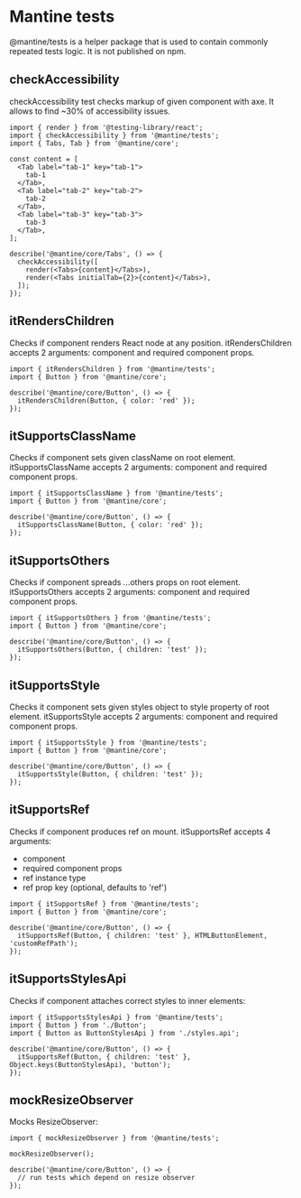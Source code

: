 # Mantine tests

@mantine/tests is a helper package that is used to contain commonly repeated tests logic. It is not published on npm.

## checkAccessibility

checkAccessibility test checks markup of given component with axe. It allows to find ~30% of accessibility issues.

```tsx
import { render } from '@testing-library/react';
import { checkAccessibility } from '@mantine/tests';
import { Tabs, Tab } from '@mantine/core';

const content = [
  <Tab label="tab-1" key="tab-1">
    tab-1
  </Tab>,
  <Tab label="tab-2" key="tab-2">
    tab-2
  </Tab>,
  <Tab label="tab-3" key="tab-3">
    tab-3
  </Tab>,
];

describe('@mantine/core/Tabs', () => {
  checkAccessibility([
    render(<Tabs>{content}</Tabs>),
    render(<Tabs initialTab={2}>{content}</Tabs>),
  ]);
});
```

## itRendersChildren

Checks if component renders React node at any position. itRendersChildren accepts 2 arguments: component and required component props.

```tsx
import { itRendersChildren } from '@mantine/tests';
import { Button } from '@mantine/core';

describe('@mantine/core/Button', () => {
  itRendersChildren(Button, { color: 'red' });
});
```

## itSupportsClassName

Checks if component sets given className on root element. itSupportsClassName accepts 2 arguments: component and required component props.

```tsx
import { itSupportsClassName } from '@mantine/tests';
import { Button } from '@mantine/core';

describe('@mantine/core/Button', () => {
  itSupportsClassName(Button, { color: 'red' });
});
```

## itSupportsOthers

Checks if component spreads ...others props on root element. itSupportsOthers accepts 2 arguments: component and required component props.

```tsx
import { itSupportsOthers } from '@mantine/tests';
import { Button } from '@mantine/core';

describe('@mantine/core/Button', () => {
  itSupportsOthers(Button, { children: 'test' });
});
```

## itSupportsStyle

Checks it component sets given styles object to style property of root element. itSupportsStyle accepts 2 arguments: component and required component props.

```tsx
import { itSupportsStyle } from '@mantine/tests';
import { Button } from '@mantine/core';

describe('@mantine/core/Button', () => {
  itSupportsStyle(Button, { children: 'test' });
});
```

## itSupportsRef

Checks if component produces ref on mount. itSupportsRef accepts 4 arguments:

- component
- required component props
- ref instance type
- ref prop key (optional, defaults to 'ref')

```tsx
import { itSupportsRef } from '@mantine/tests';
import { Button } from '@mantine/core';

describe('@mantine/core/Button', () => {
  itSupportsRef(Button, { children: 'test' }, HTMLButtonElement, 'customRefPath');
});
```

## itSupportsStylesApi

Checks if component attaches correct styles to inner elements:

```tsx
import { itSupportsStylesApi } from '@mantine/tests';
import { Button } from './Button';
import { Button as ButtonStylesApi } from './styles.api';

describe('@mantine/core/Button', () => {
  itSupportsRef(Button, { children: 'test' }, Object.keys(ButtonStylesApi), 'button');
});
```

## mockResizeObserver

Mocks ResizeObserver:

```tsx
import { mockResizeObserver } from '@mantine/tests';

mockResizeObserver();

describe('@mantine/core/Button', () => {
  // run tests which depend on resize observer
});
```
